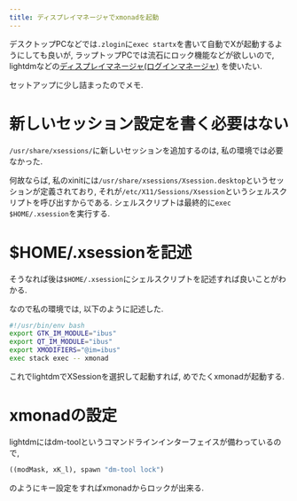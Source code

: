 ```yaml
---
title: ディスプレイマネージャでxmonadを起動
---
```


デスクトップPCなどでは`.zlogin`に`exec startx`を書いて自動でXが起動するようにしても良いが,
ラップトップPCでは流石にロック機能などが欲しいので,
lightdmなどの[ディスプレイマネージャ(ログインマネージャ)](https://wiki.archlinuxjp.org/index.php/%E3%83%87%E3%82%A3%E3%82%B9%E3%83%97%E3%83%AC%E3%82%A4%E3%83%9E%E3%83%8D%E3%83%BC%E3%82%B8%E3%83%A3)
を使いたい.

セットアップに少し詰まったのでメモ.

# 新しいセッション設定を書く必要はない

`/usr/share/xsessions/`に新しいセッションを追加するのは,
私の環境では必要なかった.

何故ならば,
私のxinitには`/usr/share/xsessions/Xsession.desktop`というセッションが定義されており,
それが`/etc/X11/Sessions/Xsession`というシェルスクリプトを呼び出すからである.
シェルスクリプトは最終的に`exec $HOME/.xsession`を実行する.

# $HOME/.xsessionを記述

そうなれば後は`$HOME/.xsession`にシェルスクリプトを記述すれば良いことがわかる.

なので私の環境では,
以下のように記述した.

~~~bash
#!/usr/bin/env bash
export GTK_IM_MODULE="ibus"
export QT_IM_MODULE="ibus"
export XMODIFIERS="@im=ibus"
exec stack exec -- xmonad
~~~

これでlightdmでXSessionを選択して起動すれば,
めでたくxmonadが起動する.

# xmonadの設定

lightdmにはdm-toolというコマンドラインインターフェイスが備わっているので,

~~~hs
((modMask, xK_l), spawn "dm-tool lock")
~~~

のようにキー設定をすればxmonadからロックが出来る.
